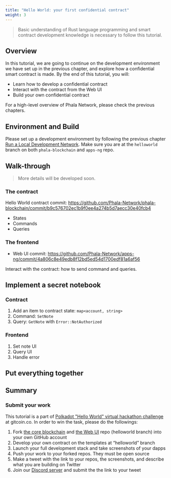 ```yaml
---
title: "Hello World: your first confidential contract"
weight: 3
---
```


> Basic understanding of Rust language programming and smart contract development knowledge is necessary to follow this tutorial.

## Overview

In this tutorial, we are going to continue on the development environment we have set up in the previous chapter, and explore how a confidential smart contract is made. By the end of this tutorial, you will:

- Learn how to develop a confidential contract
- Interact with the contract from the Web UI
- Build your own confidential contract

For a high-level overview of Phala Network, please check the previous chapters.

## Environment and Build

Please set up a development environment by following the previous chapter [Run a Local Development Network](Run-a-Local-Development-Network). Make sure you are at the `helloworld` branch on both `phala-blockchain` and `apps-ng` repo.

## Walk-through

> More details will be developed soon.

### The contract

Hello World contract commit: <https://github.com/Phala-Network/phala-blockchain/commit/b9c576702ec1b9f0ee4a274b5d7aecc30e40fcb4>

- States
- Commands
- Queries

### The frontend

- Web UI commit: <https://github.com/Phala-Network/apps-ng/commit/4a806c8e49edb8f12bd5ed54d1700edf81a6af56>

Interact with the contract: how to send command and queries.

## Implement a secret notebook

### Contract

1. Add an item to contract state: `map<account, string>`
2. Command: `SetNote`
3. Query: `GetNote` with `Error::NotAuthorized`

### Frontend

1. Set note UI
2. Query UI
3. Handle error

## Put everything together

## Summary

### Submit your work

This tutorial is a part of [Polkadot "Hello World" virtual hackathon challenge](https://gitcoin.co/hackathon/polkadot/onboard) at gitcoin.co. In order to win the task, please do the followings:

1. Fork [the core blockchain](https://github.com/Phala-Network/phala-blockchain/tree/helloworld) and [the Web UI](https://github.com/Phala-Network/apps-ng/tree/helloworld) repo (helloworld branch) into your own GitHub account
2. Develop your own contract on the templates at “helloworld” branch
3. Launch your full development stack and take screenshots of your dapps
4. Push your work to your forked repos. They must be open source
5. Make a tweet with the link to your repos, the screenshots, and describe what you are building on Twitter
6. Join our [Discord server](https://discord.gg/zQKNGv4) and submit the the link to your tweet
